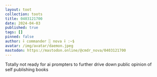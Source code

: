 ```yaml
---
layout: toot
collection: toots
title: 0403121700
date: 2024-04-03
published: true
tags: []
pinned: false
author: ⸸ commander ░ nova ⸸ :~$
avatar: /img/avatar/daemon.jpeg
mastodon: https://mastodon.online/@cmdr_nova/0403121700
---
```


Totally not ready for ai prompters to further drive down public opinion of self publishing books
